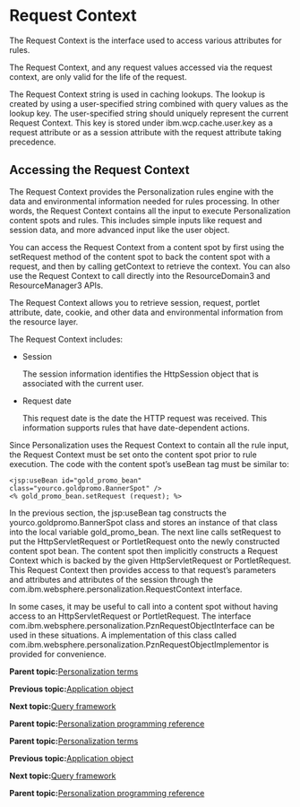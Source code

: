 # Request Context 

The Request Context is the interface used to access various attributes for rules.

The Request Context, and any request values accessed via the request context, are only valid for the life of the request.

The Request Context string is used in caching lookups. The lookup is created by using a user-specified string combined with query values as the lookup key. The user-specified string should uniquely represent the current Request Context. This key is stored under ibm.wcp.cache.user.key as a request attribute or as a session attribute with the request attribute taking precedence.

## Accessing the Request Context

The Request Context provides the Personalization rules engine with the data and environmental information needed for rules processing. In other words, the Request Context contains all the input to execute Personalization content spots and rules. This includes simple inputs like request and session data, and more advanced input like the user object.

You can access the Request Context from a content spot by first using the setRequest method of the content spot to back the content spot with a request, and then by calling getContext to retrieve the context. You can also use the Request Context to call directly into the ResourceDomain3 and ResourceManager3 APIs.

The Request Context allows you to retrieve session, request, portlet attribute, date, cookie, and other data and environmental information from the resource layer.

The Request Context includes:

-   Session

    The session information identifies the HttpSession object that is associated with the current user.

-   Request date

    This request date is the date the HTTP request was received. This information supports rules that have date-dependent actions.


Since Personalization uses the Request Context to contain all the rule input, the Request Context must be set onto the content spot prior to rule execution. The code with the content spot’s useBean tag must be similar to:

```
<jsp:useBean id="gold_promo_bean"
class="yourco.goldpromo.BannerSpot" />
<% gold_promo_bean.setRequest (request); %> 
```

In the previous section, the jsp:useBean tag constructs the yourco.goldpromo.BannerSpot class and stores an instance of that class into the local variable gold\_promo\_bean. The next line calls setRequest to put the HttpServletRequest or PortletRequest onto the newly constructed content spot bean. The content spot then implicitly constructs a Request Context which is backed by the given HttpServletRequest or PortletRequest. This Request Context then provides access to that request’s parameters and attributes and attributes of the session through the com.ibm.websphere.personalization.RequestContext interface.

In some cases, it may be useful to call into a content spot without having access to an HttpServletRequest or PortletRequest. The interface com.ibm.websphere.personalization.PznRequestObjectInterface can be used in these situations. A implementation of this class called com.ibm.websphere.personalization.PznRequestObjectImplementor is provided for convenience.

**Parent topic:**[Personalization terms ](../pzn/pzn_concepts.md)

**Previous topic:**[Application object ](../pzn/pzn_application_object.md)

**Next topic:**[Query framework ](../pzn/pzn_query_framework.md)

**Parent topic:**[Personalization programming reference ](../pzn/pzn_programming_reference.md)

**Parent topic:**[Personalization terms ](../pzn/pzn_concepts.md)

**Previous topic:**[Application object ](../pzn/pzn_application_object.md)

**Next topic:**[Query framework ](../pzn/pzn_query_framework.md)

**Parent topic:**[Personalization programming reference ](../pzn/pzn_programming_reference.md)

